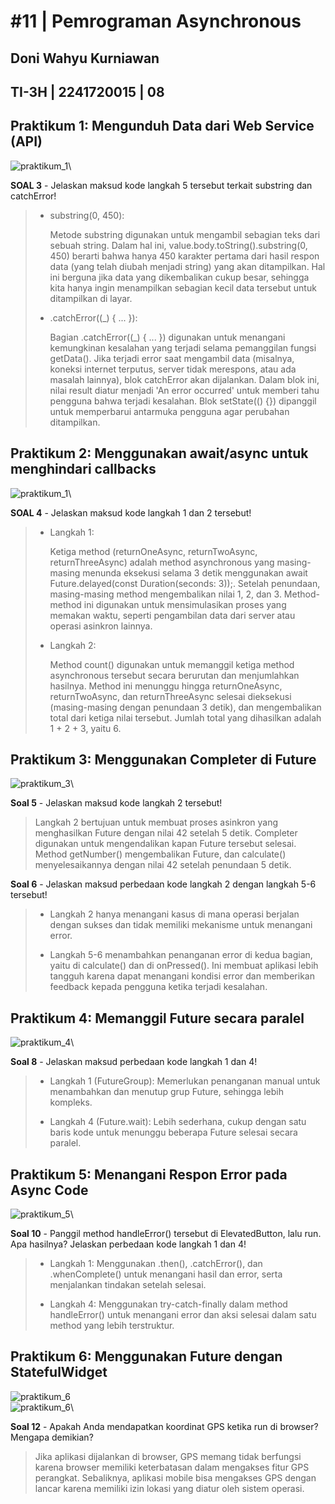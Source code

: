 # #11 | Pemrograman Asynchronous

## Doni Wahyu Kurniawan

## TI-3H | 2241720015 | 08

## Praktikum 1: Mengunduh Data dari Web Service (API)

![praktikum_1](./docs/praktikum_1.gif)\

**SOAL 3** - Jelaskan maksud kode langkah 5 tersebut terkait substring dan catchError!

> - substring(0, 450):
>
>   Metode substring digunakan untuk mengambil sebagian teks dari sebuah string. Dalam hal ini, value.body.toString().substring(0, 450) berarti bahwa hanya 450 karakter pertama dari hasil respon data (yang telah diubah menjadi string) yang akan ditampilkan. Hal ini berguna jika data yang dikembalikan cukup besar, sehingga kita hanya ingin menampilkan sebagian kecil data tersebut untuk ditampilkan di layar.
>
> - .catchError((_) { ... }):
>
>   Bagian .catchError((_) { ... }) digunakan untuk menangani kemungkinan kesalahan yang terjadi selama pemanggilan fungsi getData(). Jika terjadi error saat mengambil data (misalnya, koneksi internet terputus, server tidak merespons, atau ada masalah lainnya), blok catchError akan dijalankan. Dalam blok ini, nilai result diatur menjadi 'An error occurred' untuk memberi tahu pengguna bahwa terjadi kesalahan. Blok setState(() {}) dipanggil untuk memperbarui antarmuka pengguna agar perubahan ditampilkan.

## Praktikum 2: Menggunakan await/async untuk menghindari callbacks

![praktikum_1](./docs/praktikum_2.gif)\

**SOAL 4** - Jelaskan maksud kode langkah 1 dan 2 tersebut!

> - Langkah 1:
>
>   Ketiga method (returnOneAsync, returnTwoAsync, returnThreeAsync) adalah method asynchronous yang masing-masing menunda eksekusi selama 3 detik menggunakan await Future.delayed(const Duration(seconds: 3));. Setelah penundaan, masing-masing method mengembalikan nilai 1, 2, dan 3. Method-method ini digunakan untuk mensimulasikan proses yang memakan waktu, seperti pengambilan data dari server atau operasi asinkron lainnya.
>
> - Langkah 2:
>
>   Method count() digunakan untuk memanggil ketiga method asynchronous tersebut secara berurutan dan menjumlahkan hasilnya. Method ini menunggu hingga returnOneAsync, returnTwoAsync, dan returnThreeAsync selesai dieksekusi (masing-masing dengan penundaan 3 detik), dan mengembalikan total dari ketiga nilai tersebut. Jumlah total yang dihasilkan adalah 1 + 2 + 3, yaitu 6.

## Praktikum 3: Menggunakan Completer di Future

![praktikum_3](./docs/praktikum_3.gif)\

**Soal 5** - Jelaskan maksud kode langkah 2 tersebut!
> Langkah 2 bertujuan untuk membuat proses asinkron yang menghasilkan Future dengan nilai 42 setelah 5 detik. Completer digunakan untuk mengendalikan kapan Future tersebut selesai. Method getNumber() mengembalikan Future, dan calculate() menyelesaikannya dengan nilai 42 setelah penundaan 5 detik.

**Soal 6** - Jelaskan maksud perbedaan kode langkah 2 dengan langkah 5-6 tersebut!
>
> - Langkah 2 hanya menangani kasus di mana operasi berjalan dengan sukses dan tidak memiliki mekanisme untuk menangani error.
>
> - Langkah 5-6 menambahkan penanganan error di kedua bagian, yaitu di calculate() dan di onPressed(). Ini membuat aplikasi lebih tangguh karena dapat menangani kondisi error dan memberikan feedback kepada pengguna ketika terjadi kesalahan.

## Praktikum 4: Memanggil Future secara paralel

![praktikum_4](./docs/praktikum_4.gif)\

**Soal 8** - Jelaskan maksud perbedaan kode langkah 1 dan 4!
>
> - Langkah 1 (FutureGroup): Memerlukan penanganan manual untuk menambahkan dan menutup grup Future, sehingga lebih kompleks.
>
> - Langkah 4 (Future.wait): Lebih sederhana, cukup dengan satu baris kode untuk menunggu beberapa Future selesai secara paralel.

## Praktikum 5: Menangani Respon Error pada Async Code

![praktikum_5](./docs/praktikum_5.gif)\

**Soal 10** - Panggil method handleError() tersebut di ElevatedButton, lalu run. Apa hasilnya? Jelaskan perbedaan kode langkah 1 dan 4!
>
> - Langkah 1: Menggunakan .then(), .catchError(), dan .whenComplete() untuk menangani hasil dan error, serta menjalankan tindakan setelah selesai.
>
> - Langkah 4: Menggunakan try-catch-finally dalam method handleError() untuk menangani error dan aksi selesai dalam satu method yang lebih terstruktur.

## Praktikum 6: Menggunakan Future dengan StatefulWidget

![praktikum_6](./docs/praktikum_6.jpeg)\
![praktikum_6](./docs/praktikum_6.1.gif)\

**Soal 12** - Apakah Anda mendapatkan koordinat GPS ketika run di browser? Mengapa demikian?
> Jika aplikasi dijalankan di browser, GPS memang tidak berfungsi karena browser memiliki keterbatasan dalam mengakses fitur GPS perangkat. Sebaliknya, aplikasi mobile bisa mengakses GPS dengan lancar karena memiliki izin lokasi yang diatur oleh sistem operasi.

